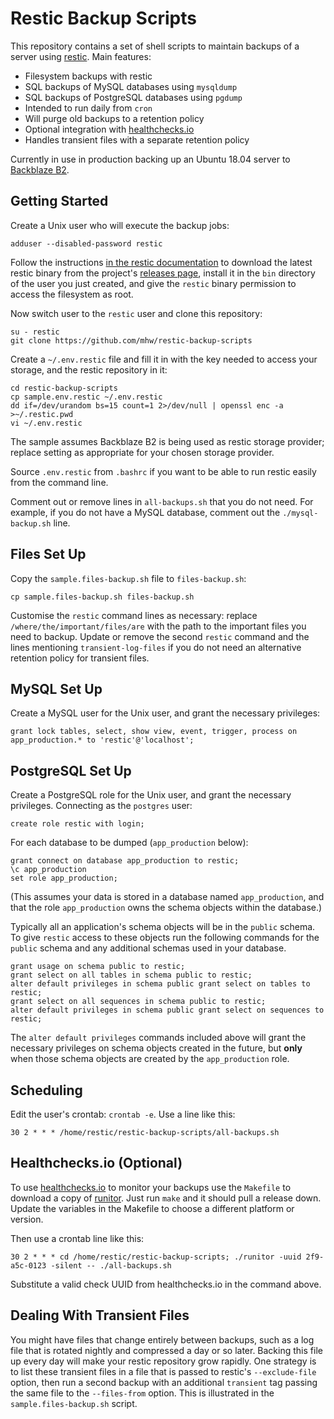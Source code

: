 # Restic Backup Scripts

This repository contains a set of shell scripts to maintain backups of a server
using [restic](https://restic.net/).
Main features:

* Filesystem backups with restic
* SQL backups of MySQL databases using `mysqldump`
* SQL backups of PostgreSQL databases using `pgdump`
* Intended to run daily from `cron`
* Will purge old backups to a retention policy
* Optional integration with [healthchecks.io](https://healthchecks.io/)
* Handles transient files with a separate retention policy

Currently in use in production backing up an Ubuntu 18.04 server to
[Backblaze B2](https://www.backblaze.com/b2/cloud-storage.html).

## Getting Started

Create a Unix user who will execute the backup jobs:

```
adduser --disabled-password restic
```

Follow the instructions
[in the restic documentation](https://restic.readthedocs.io/en/stable/080_examples.html#backing-up-your-system-without-running-restic-as-root)
to download the latest restic binary from the project's
[releases page](https://github.com/restic/restic/releases/latest),
install it in the `bin` directory of the user you just created,
and give the `restic` binary permission to access the filesystem as root.

Now switch user to the `restic` user and clone this repository:

```
su - restic
git clone https://github.com/mhw/restic-backup-scripts
```

Create a `~/.env.restic` file and fill it in with the key needed to
access your storage, and the restic repository in it:

```
cd restic-backup-scripts
cp sample.env.restic ~/.env.restic
dd if=/dev/urandom bs=15 count=1 2>/dev/null | openssl enc -a >~/.restic.pwd
vi ~/.env.restic
```

The sample assumes Backblaze B2 is being used as restic storage provider;
replace setting as appropriate for your chosen storage provider.

Source `.env.restic` from `.bashrc` if you want to be able to run restic
easily from the command line.

Comment out or remove lines in `all-backups.sh` that you do not need.
For example, if you do not have a MySQL database, comment out the
`./mysql-backup.sh` line.

## Files Set Up

Copy the `sample.files-backup.sh` file to `files-backup.sh`:

```
cp sample.files-backup.sh files-backup.sh
```

Customise the `restic` command lines as necessary:
replace `/where/the/important/files/are` with the path to the
important files you need to backup.
Update or remove the second `restic` command and the lines
mentioning `transient-log-files` if you do not need an alternative
retention policy for transient files.

## MySQL Set Up

Create a MySQL user for the Unix user, and grant the necessary
privileges:

```
grant lock tables, select, show view, event, trigger, process on app_production.* to 'restic'@'localhost';
```

## PostgreSQL Set Up

Create a PostgreSQL role for the Unix user, and grant the necessary
privileges. Connecting as the `postgres` user:

```
create role restic with login;
```

For each database to be dumped (`app_production` below):

```
grant connect on database app_production to restic;
\c app_production
set role app_production;
```

(This assumes your data is stored in a database named `app_production`,
and that the role `app_production` owns the schema objects within the
database.)

Typically all an application's schema objects will be in the `public` schema.
To give `restic` access to these objects run the following commands for the
`public` schema and any additional schemas used in your database.

```
grant usage on schema public to restic;
grant select on all tables in schema public to restic;
alter default privileges in schema public grant select on tables to restic;
grant select on all sequences in schema public to restic;
alter default privileges in schema public grant select on sequences to restic;
```

The `alter default privileges` commands included above will grant the
necessary privileges on schema objects created in the future,
but **only** when those schema objects are created by the `app_production`
role.

## Scheduling

Edit the user's crontab: `crontab -e`. Use a line like this:

```
30 2 * * * /home/restic/restic-backup-scripts/all-backups.sh
```

## Healthchecks.io (Optional)

To use [healthchecks.io](https://healthchecks.io/) to monitor your backups
use the `Makefile` to download a copy of
[runitor](https://github.com/bdd/runitor).
Just run `make` and it should pull a release down.
Update the variables in the Makefile to choose a different platform or version.

Then use a crontab line like this:

```
30 2 * * * cd /home/restic/restic-backup-scripts; ./runitor -uuid 2f9-a5c-0123 -silent -- ./all-backups.sh
```

Substitute a valid check UUID from healthchecks.io in the command above.

## Dealing With Transient Files

You might have files that change entirely between backups, such as a log
file that is rotated nightly and compressed a day or so later.
Backing this file up every day will make your restic repository grow
rapidly.
One strategy is to list these transient files in a file that is passed
to restic's `--exclude-file` option,
then run a second backup with an additional `transient` tag passing the same
file to the `--files-from` option.
This is illustrated in the `sample.files-backup.sh` script.
